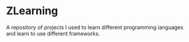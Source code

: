 # ZLearning
 A repository of projects I used to learn different programming languages and learn to use different frameworks.
